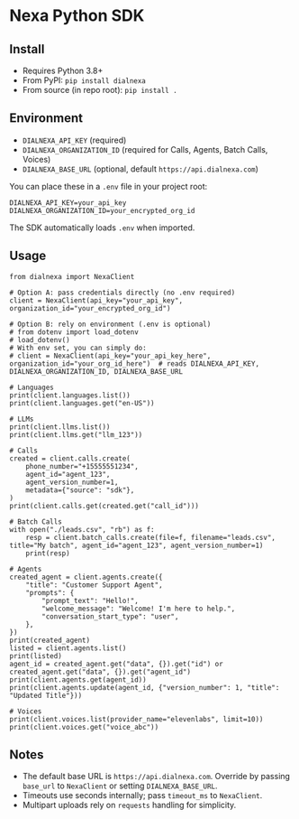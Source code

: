 ﻿Nexa Python SDK
================
Install
-------

- Requires Python 3.8+
- From PyPI: `pip install dialnexa`
- From source (in repo root): `pip install .`

Environment
-----------

- `DIALNEXA_API_KEY` (required)
- `DIALNEXA_ORGANIZATION_ID` (required for Calls, Agents, Batch Calls, Voices)
- `DIALNEXA_BASE_URL` (optional, default `https://api.dialnexa.com`)

You can place these in a `.env` file in your project root:

```
DIALNEXA_API_KEY=your_api_key
DIALNEXA_ORGANIZATION_ID=your_encrypted_org_id
```

The SDK automatically loads `.env` when imported.

Usage
-----

```
from dialnexa import NexaClient

# Option A: pass credentials directly (no .env required)
client = NexaClient(api_key="your_api_key", organization_id="your_encrypted_org_id")

# Option B: rely on environment (.env is optional)
# from dotenv import load_dotenv
# load_dotenv()
# With env set, you can simply do:
# client = NexaClient(api_key="your_api_key_here", organization_id="your_org_id_here")  # reads DIALNEXA_API_KEY, DIALNEXA_ORGANIZATION_ID, DIALNEXA_BASE_URL

# Languages
print(client.languages.list())
print(client.languages.get("en-US"))

# LLMs
print(client.llms.list())
print(client.llms.get("llm_123"))

# Calls
created = client.calls.create(
    phone_number="+15555551234",
    agent_id="agent_123",
    agent_version_number=1,
    metadata={"source": "sdk"},
)
print(client.calls.get(created.get("call_id")))

# Batch Calls
with open("./leads.csv", "rb") as f:
    resp = client.batch_calls.create(file=f, filename="leads.csv", title="My batch", agent_id="agent_123", agent_version_number=1)
    print(resp)

# Agents
created_agent = client.agents.create({
    "title": "Customer Support Agent",
    "prompts": {
        "prompt_text": "Hello!",
        "welcome_message": "Welcome! I'm here to help.",
        "conversation_start_type": "user",
    },
})
print(created_agent)
listed = client.agents.list()
print(listed)
agent_id = created_agent.get("data", {}).get("id") or created_agent.get("data", {}).get("agent_id")
print(client.agents.get(agent_id))
print(client.agents.update(agent_id, {"version_number": 1, "title": "Updated Title"}))

# Voices
print(client.voices.list(provider_name="elevenlabs", limit=10))
print(client.voices.get("voice_abc"))
```

Notes
-----

- The default base URL is `https://api.dialnexa.com`. Override by passing `base_url` to `NexaClient` or setting `DIALNEXA_BASE_URL`.
- Timeouts use seconds internally; pass `timeout_ms` to `NexaClient`.
- Multipart uploads rely on `requests` handling for simplicity.

